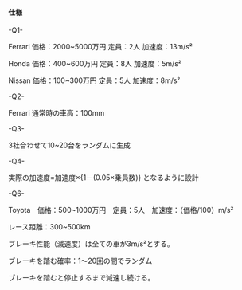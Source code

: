 #### 仕様

-Q1-

Ferrari  価格：2000~5000万円 定員：2人 加速度：13m/s²
 
Honda  価格：400~600万円 定員：8人 加速度：5m/s²
  
Nissan  価格：100~300万円 定員：5人 加速度：8m/s²


-Q2-

Ferrari  通常時の車高：100mm


-Q3-

3社合わせて10~20台をランダムに生成


-Q4-

実際の加速度=加速度×{1－(0.05×乗員数)} となるように設計

-Q6-

Toyota　価格：500~1000万円　定員：5人　加速度：（価格/100）m/s²

レース距離：300~500km

ブレーキ性能（減速度）は全ての車が3m/s²とする。

ブレーキを踏む確率：1～20回の間でランダム

ブレーキを踏むと停止するまで減速し続ける。


